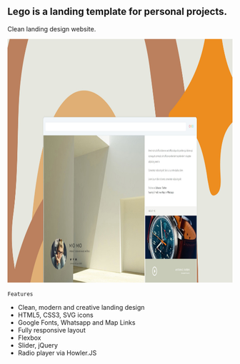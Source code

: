 ## Lego is a landing template for personal projects. ##

Clean landing design website.

<img src="preview/view.jpg" width="820" height="546">

```
Features
```

- Clean, modern and creative landing design
- HTML5, CSS3, SVG icons 
- Google Fonts, Whatsapp and Map Links
- Fully responsive layout
- Flexbox
- Slider, jQuery
- Radio player via Howler.JS
